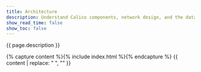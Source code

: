 ```yaml
---
title: Architecture
description: Understand Calico components, network design, and the data path between workloads.
show_read_time: false
show_toc: false
---
```


{{ page.description }}

{% capture content %}{% include index.html %}{% endcapture %}
{{ content | replace: "    ", "" }}
